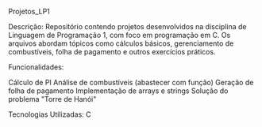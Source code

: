 Projetos_LP1

Descrição: Repositório contendo projetos desenvolvidos na disciplina de Linguagem de Programação 1, com foco em programação em C. Os arquivos abordam tópicos como cálculos básicos, gerenciamento de combustíveis, folha de pagamento e outros exercícios práticos.


Funcionalidades:

Cálculo de PI
Análise de combustíveis (abastecer com função)
Geração de folha de pagamento
Implementação de arrays e strings
Solução do problema "Torre de Hanói"


Tecnologias Utilizadas: C
